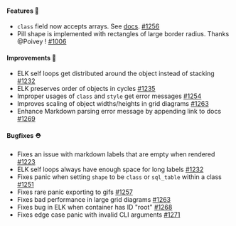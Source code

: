 #### Features 🚀

- `class` field now accepts arrays. See [docs](TODO). [#1256](https://github.com/terrastruct/d2/pull/1256)
- Pill shape is implemented with rectangles of large border radius. Thanks @Poivey ! [#1006](https://github.com/terrastruct/d2/pull/1006)

#### Improvements 🧹

- ELK self loops get distributed around the object instead of stacking [#1232](https://github.com/terrastruct/d2/pull/1232)
- ELK preserves order of objects in cycles [#1235](https://github.com/terrastruct/d2/pull/1235)
- Improper usages of `class` and `style` get error messages [#1254](https://github.com/terrastruct/d2/pull/1254)
- Improves scaling of object widths/heights in grid diagrams [#1263](https://github.com/terrastruct/d2/pull/1263)
- Enhance Markdown parsing error message by appending link to docs [#1269](https://github.com/terrastruct/d2/pull/1269)

#### Bugfixes ⛑️

- Fixes an issue with markdown labels that are empty when rendered [#1223](https://github.com/terrastruct/d2/issues/1223)
- ELK self loops always have enough space for long labels [#1232](https://github.com/terrastruct/d2/pull/1232)
- Fixes panic when setting `shape` to be `class` or `sql_table` within a class [#1251](https://github.com/terrastruct/d2/pull/1251)
- Fixes rare panic exporting to gifs [#1257](https://github.com/terrastruct/d2/pull/1257)
- Fixes bad performance in large grid diagrams [#1263](https://github.com/terrastruct/d2/pull/1263)
- Fixes bug in ELK when container has ID "root" [#1268](https://github.com/terrastruct/d2/pull/1268)
- Fixes edge case panic with invalid CLI arguments [#1271](https://github.com/terrastruct/d2/pull/1271)
